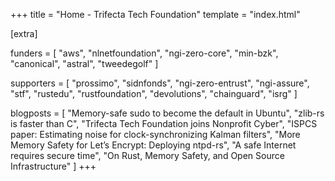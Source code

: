 +++
title = "Home - Trifecta Tech Foundation"
template = "index.html"

[extra]

funders = [
    "aws",
    "nlnetfoundation",
    "ngi-zero-core",
    "min-bzk",
    "canonical",
    "astral",
    "tweedegolf"
]

supporters = [
    "prossimo",
    "sidnfonds",
    "ngi-zero-entrust",
    "ngi-assure",
    "stf",
    "rustedu",
    "rustfoundation",
    "devolutions",
    "chainguard",
    "isrg"
]

blogposts = [
    "Memory-safe sudo to become the default in Ubuntu",
    "zlib-rs is faster than C",
    "Trifecta Tech Foundation joins Nonprofit Cyber",
    "ISPCS paper: Estimating noise for clock-synchronizing Kalman filters",
    "More Memory Safety for Let’s Encrypt: Deploying ntpd-rs",
    "A safe Internet requires secure time",
    "On Rust, Memory Safety, and Open Source Infrastructure"
]
+++